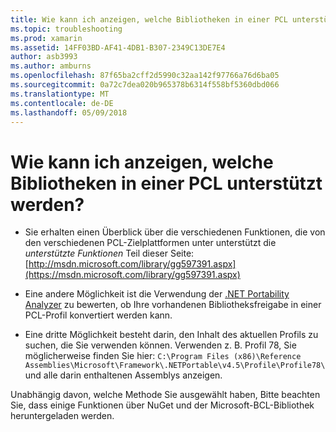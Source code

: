 ```yaml
---
title: Wie kann ich anzeigen, welche Bibliotheken in einer PCL unterstützt werden?
ms.topic: troubleshooting
ms.prod: xamarin
ms.assetid: 14FF03BD-AF41-4DB1-B307-2349C13DE7E4
author: asb3993
ms.author: amburns
ms.openlocfilehash: 87f65ba2cff2d5990c32aa142f97766a76d6ba05
ms.sourcegitcommit: 0a72c7dea020b965378b6314f558bf5360dbd066
ms.translationtype: MT
ms.contentlocale: de-DE
ms.lasthandoff: 05/09/2018
---
```

# <a name="how-can-i-view-what-libraries-are-supported-in-a-pcl"></a>Wie kann ich anzeigen, welche Bibliotheken in einer PCL unterstützt werden?

- Sie erhalten einen Überblick über die verschiedenen Funktionen, die von den verschiedenen PCL-Zielplattformen unter unterstützt die *unterstützte Funktionen* Teil dieser Seite: [http://msdn.microsoft.com/library/gg597391.aspx](https://msdn.microsoft.com/library/gg597391.aspx)

- Eine andere Möglichkeit ist die Verwendung der [.NET Portability Analyzer](https://visualstudiogallery.msdn.microsoft.com/1177943e-cfb7-4822-a8a6-e56c7905292b) zu bewerten, ob Ihre vorhandenen Bibliotheksfreigabe in einer PCL-Profil konvertiert werden kann.

- Eine dritte Möglichkeit besteht darin, den Inhalt des aktuellen Profils zu suchen, die Sie verwenden können. Verwenden z. B. Profil 78, Sie möglicherweise finden Sie hier: `C:\Program Files (x86)\Reference Assemblies\Microsoft\Framework\.NETPortable\v4.5\Profile\Profile78\` und alle darin enthaltenen Assemblys anzeigen.

Unabhängig davon, welche Methode Sie ausgewählt haben, Bitte beachten Sie, dass einige Funktionen über NuGet und der Microsoft-BCL-Bibliothek heruntergeladen werden.
